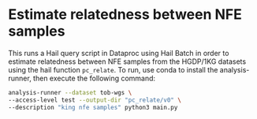# Estimate relatedness between NFE samples

This runs a Hail query script in Dataproc using Hail Batch in order to estimate relatedness between NFE samples from the HGDP/1KG datasets using the hail function `pc_relate`. To run, use conda to install the analysis-runner, then execute the following command:

```sh
analysis-runner --dataset tob-wgs \
--access-level test --output-dir "pc_relate/v0" \
--description "king nfe samples" python3 main.py
```
